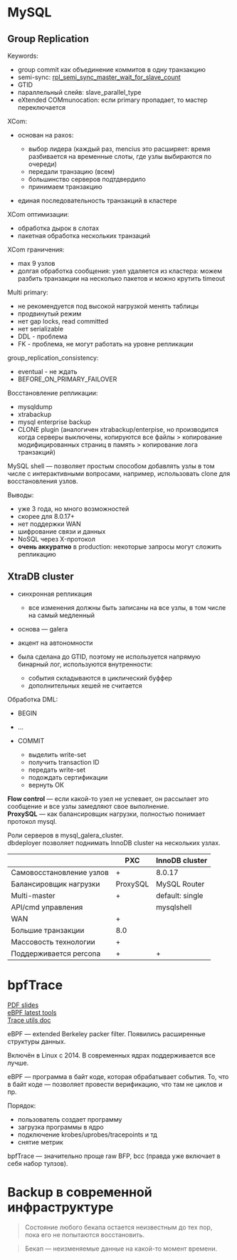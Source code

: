 # MySQL
## Group Replication

Keywords:

- group commit как объединение коммитов в одну транзакцию
- semi-sync: [rpl_semi_sync_master_wait_for_slave_count](https://dev.mysql.com/doc/refman/5.7/en/replication-options-master.html#sysvar_rpl_semi_sync_master_wait_for_slave_count)
- GTID
- параллельный слейв: slave_parallel_type
- eXtended COMmunocation: если primary пропадает, то мастер переключается

XCom:

- основан на paxos:

  - выбор лидера (каждый раз, mencius это расширяет: время разбивается на временные слоты, где узлы выбираются по очереди)
  - передали транзацию (всем)
  - большинство серверов подтдвердило
  - принимаем транзакцию

- единая последовательность транзакций в кластере

XCom оптимизации:

- обработка дырок в слотах
- пакетная обработка нескольких транзаций

XCom граничения:

- max 9 узлов
- долгая обработка сообщения: узел удаляется из кластера: можем разбить транзакции на несколько пакетов и можно крутить timeout

Multi primary:

- не рекомендуется под высокой нагрузкой менять таблицы
- продвинутый режим
- нет gap locks, read committed
- нет serializable
- DDL - проблема
- FK - проблема, не могут работать на уровне репликации

group_replication_consistency:

- eventual - не ждать
- BEFORE_ON_PRIMARY_FAILOVER

Восстановление репликации:

- mysqldump
- xtrabackup
- mysql enterprise backup
- CLONE plugin (аналогичен xtrabackup/enterpise, но производится когда серверы выключены, копируются все файлы > копирование модифицированных страниц в память > копирование лога транзакций)

MySQL shell — позволяет простым способом добавлять узлы в том числе с интерактивными вопросами, например, использовать clone для восстановления узлов.  

Выводы:

- уже 3 года, но много возможностей
- скорее для 8.0.17+
- нет поддержки WAN
- шифрование связи и данных
- NoSQL через X-протокол
- **очень аккуратно** в production: некоторые запросы могут сложить репликацию


## XtraDB cluster

- синхронная репликация

  - все изменения должны быть записаны на все узлы, в том числе на самый медленный

- основа — galera
- акцент на автономности
- была сделана до GTID, поэтому не используется напрямую бинарный лог, используются внутренности:

  - события складываются в циклический буффер
  - дополнительных хешей не считается

Обработка DML:

- BEGIN
- ...
- COMMIT

  - выделить write-set
  - получить transaction ID
  - передать write-set
  - подождать сертификации
  - вернуть ОК

**Flow control** — если какой-то узел не успевает, он рассылает это сообщение и все узлы замедляют свое выполнение.  
**ProxySQL** — как балансировщик нагрузки, полностью понимает протокол mysql.  

Роли серверов в mysql_galera_cluster.  
dbdeployer позволяет поднимать InnoDB cluster на нескольких узлах.

| | PXC | InnoDB cluster |
|-|-----|----------------|
| Самовосстановление узлов | + | 8.0.17 | 
| Балансировщик нагрузки | ProxySQL | MySQL Router | 
| Multi-master | + | default: single | 
| API/cmd управления | | mysqlshell | 
| WAN | + | |
| Большие транзакции | 8.0 | |
| Массовость технологии | + | |
| Поддерживается percona | + | + |


# bpfTrace
[PDF slides](https://archive.fosdem.org/2019/schedule/event/using_ebpf_for_linux_performance_analyses/attachments/slides/3316/export/events/attachments/using_ebpf_for_linux_performance_analyses/slides/3316/FOSDEM2019_Using_eBPF_for_Linux_Performance_Analyses.pdf)  
[eBPF latest tools](https://github.com/iovisor)  
[Trace utils doc](https://jvns.ca/blog/2017/07/05/linux-tracing-systems/)   

eBPF — extended Berkeley packer filter. Появились расширенные структуры данных.

Включён в Linux с 2014. В современных ядрах поддерживается все лучше.

eBPF — программа в байт коде, которая обрабатывает события. То, что в байт коде — позволяет провести верификацию, что там не циклов и пр.

Порядок:

- пользователь создает программу
- загрузка программы в ядро
- подключение krobes/uprobes/tracepoints и тд
- снятие метрик

bpfTrace — значительно проще raw BFP, bcc (правда уже включает в себя набор тулзов).


# Backup в современной инфраструктуре
> Состояние любого бекапа остается неизвестным до тех пор,  
пока его не попытаются восстановить.  

> Бекап — неизменяемые данные на какой-то момент времени.  

